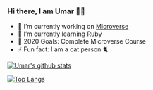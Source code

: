 ### Hi there, I am Umar 🙋‍♂️

- 🔭 I’m currently working on [Microverse](https://microverse.org/)
- 🌱 I’m currently learning Ruby
- 🥅 2020 Goals: Complete Microverse Course
- ⚡ Fun fact: I am a cat person 🐈

[![Umar's github stats](https://github-readme-stats.vercel.app/api?username=mohammadumar28)](https://github.com/anuraghazra/github-readme-stats)

[![Top Langs](https://github-readme-stats.vercel.app/api/top-langs/?username=mohammadumar28&layout=compact)](https://github.com/mohammadumar28)

[twitter]: https://twitter.com/Mohammadumar28
[linkedin]: https://www.linkedin.com/in/mohammadumar28/
